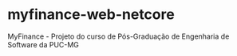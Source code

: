 # myfinance-web-netcore
MyFinance - Projeto do curso de Pós-Graduação de Engenharia de Software da PUC-MG
